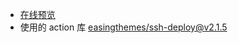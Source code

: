 - [在线预览](http://wangxiui.cn:3388/)
- 使用的 action 库 [easingthemes/ssh-deploy@v2.1.5](https://github.com/easingthemes/ssh-deploy)